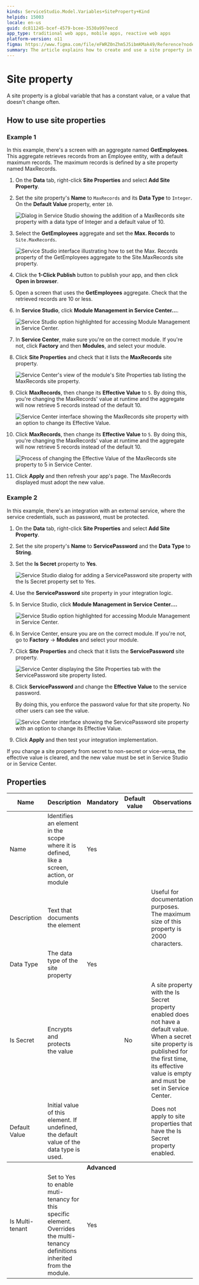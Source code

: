 ```yaml
---
kinds: ServiceStudio.Model.Variables+SiteProperty+Kind
helpids: 15003
locale: en-us
guid: dc811245-bcef-4579-bcee-3530a997eecd
app_type: traditional web apps, mobile apps, reactive web apps
platform-version: o11
figma: https://www.figma.com/file/eFWRZ0nZhm5J5ibmKMak49/Reference?node-id=1526:2630
summary: The article explains how to create and use a site property in an application to manage values like maximum records for an aggregate
---
```


# Site property

A site property is a global variable that has a constant value, or a value that doesn't change often.  

## How to use site properties

### Example 1

In this example, there's a screen with an aggregate named **GetEmployees**. This aggregate retrieves records from an Employee entity, with a default maximum records. The maximum records is defined by a site property named MaxRecords.

1. On the **Data** tab, right-click **Site Properties** and select **Add Site Property**.

1. Set the site property's **Name** to `MaxRecords` and its **Data Type** to `Integer`. On the **Default Value** property, enter `10`.

    ![Dialog in Service Studio showing the addition of a MaxRecords site property with a data type of Integer and a default value of 10.](images/site-prop-max-records-ss.png "Adding a MaxRecords Site Property")

1. Select the **GetEmployees** aggregate and set the **Max. Records** to `Site.MaxRecords`.

    ![Service Studio interface illustrating how to set the Max. Records property of the GetEmployees aggregate to the Site.MaxRecords site property.](images/set-maxrecords-ss.png "Setting Max. Records in GetEmployees Aggregate")

1. Click the **1-Click Publish** button to publish your app, and then click **Open in browser**.

1. Open a screen that uses the **GetEmployees** aggregate. Check that the retrieved records are 10 or less.

1. In **Service Studio**, click **Module Management in Service Center...**.

    ![Service Studio option highlighted for accessing Module Management in Service Center.](images/module-management-ss.png "Module Management in Service Center")

1. In **Service Center**, make sure you're on the correct module. If you're not, click **Factory** and then **Modules**, and select your module. 

1. Click **Site Properties** and check that it lists the **MaxRecords** site property.

    ![Service Center's view of the module's Site Properties tab listing the MaxRecords site property.](images/site-prop-tab-sc.png "Site Properties Tab in Service Center")

1. Click **MaxRecords**, then change its **Effective Value** to  `5`. By doing this, you're changing the MaxRecords' value at runtime and the aggregate will now retrieve 5 records instead of the default 10.

    ![Service Center interface showing the MaxRecords site property with an option to change its Effective Value.](images/site-prop-effective-val-sc.png "Editing MaxRecords Site Property")

1. Click **MaxRecords**, then change its **Effective Value** to  `5`. By doing this, you're changing the MaxRecords' value at runtime and the aggregate will now retrieve 5 records instead of the default 10.

    ![Process of changing the Effective Value of the MaxRecords site property to 5 in Service Center.](images/effective-value-sc.png "Changing Effective Value of MaxRecords")

1. Click **Apply** and then refresh your app's page. The MaxRecords displayed must adopt the new value.

### Example 2

In this example, there's an integration with an external service, where the service credentials, such as password, must be protected.

1. On the **Data** tab, right-click **Site Properties** and select **Add Site Property**.

1. Set the site property's **Name** to **ServicePassword** and the **Data Type** to **String**. 

1. Set the **Is Secret** property to **Yes**.

    ![Service Studio dialog for adding a ServicePassword site property with the Is Secret property set to Yes.](images/site-prop-service-pass-ss.png "Setting Is Secret Property to Yes")

1. Use the **ServicePassword** site property in your integration logic.

1. In Service Studio, click **Module Management in Service Center....**

    ![Service Studio option highlighted for accessing Module Management in Service Center.](images/module-management-ss.png "Module Management in Service Center")

1. In Service Center, ensure you are on the correct module. If you're not, go to **Factory** -> **Modules** and select your module.

1. Click **Site Properties** and check that it lists the **ServicePassword** site property.

    ![Service Center displaying the Site Properties tab with the ServicePassword site property listed.](images/site-prop-tab-serpass-sc.png "ServicePassword Site Property in Service Center")

1. Click **ServicePassword** and change the **Effective Value** to the service password. 

    By doing this, you enforce the password value for that site property. No other users can see the value.

    ![Service Center interface showing the ServicePassword site property with an option to change its Effective Value.](images/site-prop-apply-sc.png "Applying New Effective Value to ServicePassword")

1. Click **Apply** and then test your integration implementation.

<div class="info" markdown="1">

If you change a site property from secret to non-secret or vice-versa, the effective value is cleared, and the new value must be set in Service Studio or in Service Center. 

</div>

## Properties

<table markdown="1">
<thead>
<tr>
<th>Name</th>
<th>Description</th>
<th>Mandatory</th>
<th>Default value</th>
<th>Observations</th>
</tr>
</thead>
<tbody>
<tr>
<td title="Name">Name</td>
<td>Identifies an element in the scope where it is defined, like a screen, action, or module</td>
<td>Yes</td>
<td></td>
<td></td>
</tr>
<tr>
<td title="Description">Description</td>
<td>Text that documents the element</td>
<td></td>
<td></td>
<td>Useful for documentation purposes.<br/>The maximum size of this property is 2000 characters.</td>
</tr>
<tr>
<td title="Data Type">Data Type</td>
<td>The data type of the site property</td>
<td>Yes</td>
<td></td>
<td></td>
</tr>
<tr>
<td title="Is Secret">Is Secret</td>
<td>Encrypts and protects the value</td>
<td></td>
<td>No</td>
<td>A site property with the Is Secret property enabled does not have  a default value. When a secret site property is published for the first time, its effective value is empty and must be set in Service Center.</td>
</tr>
<tr>
<td title="Default Value">Default Value</td>
<td>Initial value of this element. If undefined, the default value of the data type is used.</td>
<td></td>
<td></td>
<td>Does not apply to site properties that have the Is Secret property enabled.</td>
</tr>
<tr >
<th colspan="5">Advanced</th>
</tr>
<tr>
<td title="Is Multi-tenant">Is Multi-tenant</td>
<td>Set to Yes to enable muti-tenancy for this specific element. Overrides the multi-tenancy definitions inherited from the module.</td>
<td>Yes</td>
<td></td>
<td></td>
</tr>
</tbody>
</table>

